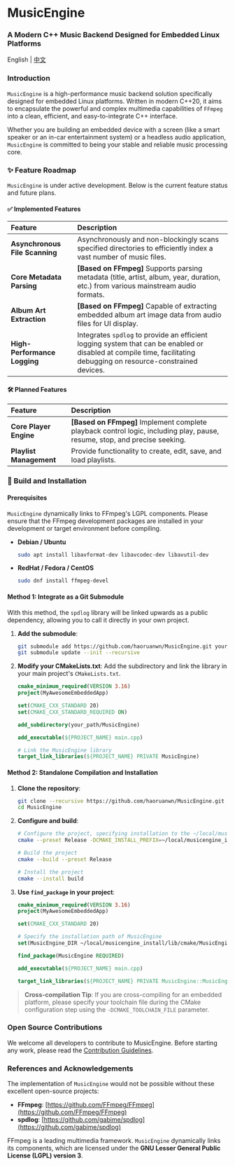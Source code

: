 # MusicEngine

### A Modern C++ Music Backend Designed for Embedded Linux Platforms

English | [中文](./README_CN.md)

### Introduction

`MusicEngine` is a high-performance music backend solution specifically designed for embedded Linux platforms. Written in modern C++20, it aims to encapsulate the powerful and complex multimedia capabilities of `FFmpeg` into a clean, efficient, and easy-to-integrate C++ interface.

Whether you are building an embedded device with a screen (like a smart speaker or an in-car entertainment system) or a headless audio application, `MusicEngine` is committed to being your stable and reliable music processing core.

### ✨ Feature Roadmap

`MusicEngine` is under active development. Below is the current feature status and future plans.

#### ✅ Implemented Features

| Feature | Description |
| :--- | :--- |
| **Asynchronous File Scanning** | Asynchronously and non-blockingly scans specified directories to efficiently index a vast number of music files. |
| **Core Metadata Parsing** | **[Based on FFmpeg]** Supports parsing metadata (title, artist, album, year, duration, etc.) from various mainstream audio formats. |
| **Album Art Extraction** | **[Based on FFmpeg]** Capable of extracting embedded album art image data from audio files for UI display. |
| **High-Performance Logging** | Integrates `spdlog` to provide an efficient logging system that can be enabled or disabled at compile time, facilitating debugging on resource-constrained devices. |

#### 🛠️ Planned Features

| Feature | Description |
| :--- | :--- |
| **Core Player Engine** | **[Based on FFmpeg]** Implement complete playback control logic, including play, pause, resume, stop, and precise seeking. |
| **Playlist Management** | Provide functionality to create, edit, save, and load playlists. |

### 🚀 Build and Installation

#### Prerequisites

`MusicEngine` dynamically links to FFmpeg's LGPL components. Please ensure that the FFmpeg development packages are installed in your development or target environment before compiling.

  * **Debian / Ubuntu**

    ```bash
    sudo apt install libavformat-dev libavcodec-dev libavutil-dev
    ```

  * **RedHat / Fedora / CentOS**

    ```bash
    sudo dnf install ffmpeg-devel
    ```

#### Method 1: Integrate as a Git Submodule

With this method, the `spdlog` library will be linked upwards as a public dependency, allowing you to call it directly in your own project.

1.  **Add the submodule**:

    ```bash
    git submodule add https://github.com/haoruanwn/MusicEngine.git your_path/MusicEngine
    git submodule update --init --recursive
    ```

2.  **Modify your CMakeLists.txt**:
    Add the subdirectory and link the library in your main project's `CMakeLists.txt`.

    ```cmake
    cmake_minimum_required(VERSION 3.16)
    project(MyAwesomeEmbeddedApp)
    
    set(CMAKE_CXX_STANDARD 20)
    set(CMAKE_CXX_STANDARD_REQUIRED ON)
    
    add_subdirectory(your_path/MusicEngine)
    
    add_executable(${PROJECT_NAME} main.cpp)
    
    # Link the MusicEngine library
    target_link_libraries(${PROJECT_NAME} PRIVATE MusicEngine)
    ```

#### Method 2: Standalone Compilation and Installation

1.  **Clone the repository**:

    ```bash
    git clone --recursive https://github.com/haoruanwn/MusicEngine.git
    cd MusicEngine
    ```

2.  **Configure and build**:

    ```bash
    # Configure the project, specifying installation to the ~/local/musicengine_install directory
    cmake --preset Release -DCMAKE_INSTALL_PREFIX=~/local/musicengine_install

    # Build the project
    cmake --build --preset Release

    # Install the project
    cmake --install build
    ```

3.  **Use `find_package` in your project**:

    ```cmake
    cmake_minimum_required(VERSION 3.16)
    project(MyAwesomeEmbeddedApp)
    
    set(CMAKE_CXX_STANDARD 20)
    
    # Specify the installation path of MusicEngine
    set(MusicEngine_DIR ~/local/musicengine_install/lib/cmake/MusicEngine)
    
    find_package(MusicEngine REQUIRED)
    
    add_executable(${PROJECT_NAME} main.cpp)
    
    target_link_libraries(${PROJECT_NAME} PRIVATE MusicEngine::MusicEngine)
    ```

> **Cross-compilation Tip**: If you are cross-compiling for an embedded platform, please specify your toolchain file during the CMake configuration step using the `-DCMAKE_TOOLCHAIN_FILE` parameter.


### Open Source Contributions

We welcome all developers to contribute to MusicEngine. Before starting any work, please read the [Contribution Guidelines](./docs/CONTRIBUTING.md).

### References and Acknowledgements

The implementation of `MusicEngine` would not be possible without these excellent open-source projects:

  * **FFmpeg**: [https://github.com/FFmpeg/FFmpeg](https://github.com/FFmpeg/FFmpeg)
  * **spdlog**: [https://github.com/gabime/spdlog](https://github.com/gabime/spdlog)

FFmpeg is a leading multimedia framework. `MusicEngine` dynamically links its components, which are licensed under the **GNU Lesser General Public License (LGPL) version 3**.

